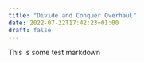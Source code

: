 ```yaml
---
title: "Divide and Conquer Overhaul"
date: 2022-07-22T17:42:23+01:00
draft: false
---
```


This is some test markdown
